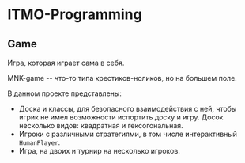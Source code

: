 # ITMO-Programming

## Game

Игра, которая играет сама в себя.

MNK-game -- что-то типа крестиков-ноликов, но на большем поле.

В данном проекте представлены:
* Доска и классы, для безопасного взаимодействия с ней,
чтобы игрик не имел возможности испортить доску и игру.
Досок несколько видов: квадратная и гексогональная.
* Игроки с различными стратегиями,
в том числе интерактивный `HumanPlayer`.
* Игра, на двоих и турнир на несколько игроков.

